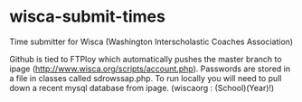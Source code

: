 # wisca-submit-times

Time submitter for Wisca (Washington Interscholastic Coaches Association)

Github is tied to FTPloy which automatically pushes the master branch to ipage (http://www.wisca.org/scripts/account.php). Passwords are stored in a file in classes called sdrowssap.php.  To run locally you will need to pull down a recent mysql database from ipage.  (wiscaorg : (School)(Year)!)
